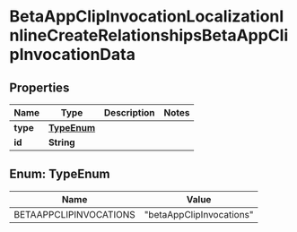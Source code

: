 

# BetaAppClipInvocationLocalizationInlineCreateRelationshipsBetaAppClipInvocationData


## Properties

| Name | Type | Description | Notes |
|------------ | ------------- | ------------- | -------------|
|**type** | [**TypeEnum**](#TypeEnum) |  |  |
|**id** | **String** |  |  |



## Enum: TypeEnum

| Name | Value |
|---- | -----|
| BETAAPPCLIPINVOCATIONS | &quot;betaAppClipInvocations&quot; |




